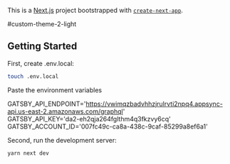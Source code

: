 This is a [Next.js](https://nextjs.org/) project bootstrapped with [`create-next-app`](https://github.com/vercel/next.js/tree/canary/packages/create-next-app).

#custom-theme-2-light

## Getting Started

First, create .env.local:

```bash
touch .env.local
```

Paste the environment variables

GATSBY_API_ENDPOINT='https://vwimqzbadvhhzjrulrvti2npq4.appsync-api.us-east-2.amazonaws.com/graphql' <br />
GATSBY_API_KEY='da2-eh2qja264fglthm4q3fkzvy6cq' <br />
GATSBY_ACCOUNT_ID='007fc49c-ca8a-438c-9caf-85299a8ef6a1' <br />

Second, run the development server:

```bash
yarn next dev
```
